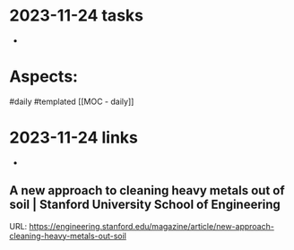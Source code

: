 
# 2023-11-24 tasks

- 

# Aspects:
#daily #templated
[[MOC - daily]]

# 2023-11-24 links
- 


## A new approach to cleaning heavy metals out of soil | Stanford University School of Engineering
URL: https://engineering.stanford.edu/magazine/article/new-approach-cleaning-heavy-metals-out-soil
